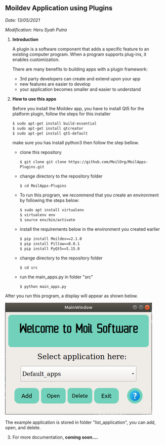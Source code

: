 ## Moildev Application using Plugins

*Date: 13/05/2021*

*Modification: Heru Syah Putra*



1. **Introduction**

   A plugin is a software component that adds a specific feature to an existing computer program. When a program supports plug-ins, it enables customization. 

   There are many benefits to building apps with a plugin framework:

   - 3rd party developers can create and extend upon your app
   - new features are easier to develop
   - your application becomes smaller and easier to understand

2. **How to use this apps**

   Before you install the Moildev app, you have to install Qt5 for the platform plugin, follow the steps for this installer
      ```
      $ sudo apt-get install build-essential
      $ sudo apt-get install qtcreator
      $ sudo apt-get install qt5-default
      ```
   make sure you has install python3 then follow the step bellow.
   - clone this repository
      ```
      $ git clone git clone https://github.com/MoilOrg/MoilApps-Plugins.git
      ```
   - change directory to the repository folder

     ```
     $ cd MoilApps-Plugins
     ```
     
   - To run this program, we recommend that you create an environment by following the steps below:
     ```
     $ sudo apt install virtualenv
     $ virtualenv env
     $ source env/bin/activate
     ```

   - install the requirements below in the environment you created earlier

     ```
     $ pip install Moildev==2.1.0
     $ pip install Pillow==8.0.1
     $ pip install PyQt5==5.15.0
     ```
     
   - change directory to the repository folder

     ```
     $ cd src
     ```
     
   - run the main_apps.py in folder "src"
     ```
     $ python main_apps.py
     ```

After you run this program, a display will appear as shown below.

   ![](./assets/louncher.png)

   The example application is stored in folder "list_application", you can add, open, and delete.

3. For more documentation, **coming soon....**

